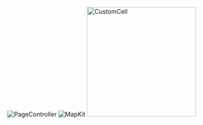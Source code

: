 ![PageController](https://user-images.githubusercontent.com/38347138/125178671-bf6da780-e1ef-11eb-9967-4b55f8519580.gif)
![MapKit](https://user-images.githubusercontent.com/38347138/125178672-c0063e00-e1ef-11eb-9439-f3b25835d005.gif)
<img width="254" alt="CustomCell" src="https://user-images.githubusercontent.com/38347138/125178761-69e5ca80-e1f0-11eb-86af-63f787449c13.png">
